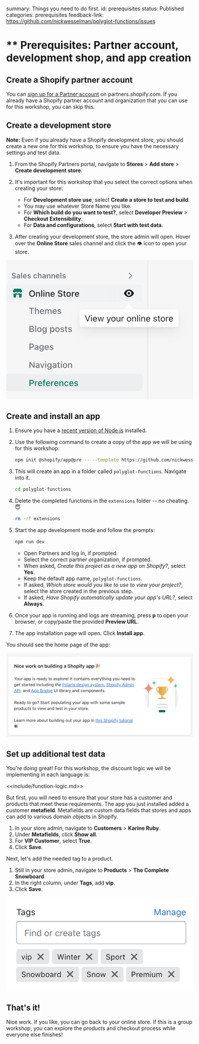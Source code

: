 summary: Things you need to do first.
id: prerequisites
status: Published
categories: prerequisites
feedback-link: https://github.com/nickwesselman/polyglot-functions/issues

# ** Prerequisites: Partner account, development shop, and app creation

## Create a Shopify partner account

You can [sign up for a Partner account](https://partners.shopify.com/signup) on partners.shopify.com. If you already have a Shopify partner account and organization that you can use for this workshop, you can skip this.

## Create a development store

**Note:** Even if you already have a Shopify development store, you should create a new one for this workshop, to ensure you have the necessary settings and test data.

1. From the Shopify Partners portal, navigate to **Stores** > **Add store** > **Create development store**.
2. It's important for this workshop that you select the correct options when creating your store:

    - For **Development store use**, select **Create a store to test and build**.
    - You may use whatever Store Name you like.
    - For **Which build do you want to test?**, select **Developer Preview** > **Checkout Extensibility**.
    - For **Data and configurations**, select **Start with test data**.

3. After creating your development store, the store admin will open. Hover over the **Online Store** sales channel and click the 👁️ icon to open your store.

![The online store navigation](images/prerequisites/view-online-store.png)

## Create and install an app

1. Ensure you have a [recent version of Node.js](https://nodejs.org/en/download/) installed.
1. Use the following command to create a copy of the app we will be using for this workshop:

    ```bash
    npm init @shopify/app@pre -- --template https://github.com/nickwesselman/polyglot-functions --name polyglot-functions
    ```

1. This will create an app in a folder called `polyglot-functions`. Navigate into it.

    ```bash
    cd polyglot-functions
    ```

1. Delete the completed functions in the `extensions` folder -- no cheating. 😇

    ```bash
    rm -rf extensions
    ```

1. Start the app development mode and follow the prompts:

    ```bash
    npm run dev
    ```

    - Open Partners and log in, if prompted.
    - Select the correct partner organization, if prompted.
    - When asked, _Create this project as a new app on Shopify?_, select **Yes**.
    - Keep the default app name, `polyglot-functions`.
    - If asked, _Which store would you like to use to view your project?_, select the store created in the previous step.
    - If asked, _Have Shopify automatically update your app's URL?_, select **Always**.

1. Once your app is running and logs are streaming, press **p** to open your browser, or copy/paste the provided **Preview URL**.
1. The app installation page will open. Click **Install app**.

You should see the home page of the app:

![The app home](images/prerequisites/app-home.png)

## Set up additional test data

You're doing great! For this workshop, the discount logic we will be implementing in each language is:

<<include/function-logic.md>>

But first, you will need to ensure that your store has a customer and products that meet these requirements. The app you just installed added a customer **metafield**. Metafields are custom data fields that stores and apps can add to various domain objects in Shopify.

1. In your store admin, navigate to **Customers** > **Karine Ruby**.
1. Under **Metafields**, click **Show all**.
1. For **VIP Customer**, select **True**.
1. Click **Save**.

Next, let's add the needed tag to a product.

1. Still in your store admin, navigate to **Products** > **The Complete Snowboard**.
1. In the right column, under **Tags**, add **vip**.
1. Click **Save**.

![The vip tag](images/prerequisites/vip-tag.png)

## That's it!

Nice work. If you like, you can go back to your online store. If this is a group workshop, you can explore the products and checkout process while everyone else finishes!